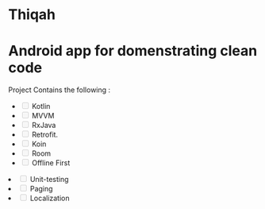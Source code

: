 # Thiqah

# Android app for domenstrating clean code 
<p>Project Contains the following :</p> 
 <ul class="contains-task-list"> <li class="task-list-item">
 <input type="checkbox" id="" disabled="" class="task-list-item-checkbox"> Kotlin</li>
 <li class="task-list-item"><input type="checkbox" id="" disabled="" class="task-list-item-checkbox"> MVVM</li> 
 <li class="task-list-item"><input type="checkbox" id="" disabled="" class="task-list-item-checkbox"> RxJava</li> 
 <li class="task-list-item"><input type="checkbox" id="" disabled="" class="task-list-item-checkbox"> Retrofit.</li>
 <li class="task-list-item"><input type="checkbox" id="" disabled="" class="task-list-item-checkbox"> Koin</li>
 <li class="task-list-item"><input type="checkbox" id="" disabled="" class="task-list-item-checkbox"> Room</li>
 <li class="task-list-item"><input type="checkbox" id="" disabled="" class="task-list-item-checkbox"> Offline First</li> </ul>
 <li class="task-list-item"><input type="checkbox" id="" disabled="" class="task-list-item-checkbox"> Unit-testing</li> </ul>
 <li class="task-list-item"><input type="checkbox" id="" disabled="" class="task-list-item-checkbox"> Paging </li>
 <li class="task-list-item"><input type="checkbox" id="" disabled="" class="task-list-item-checkbox"> Localization </li>
 
 
